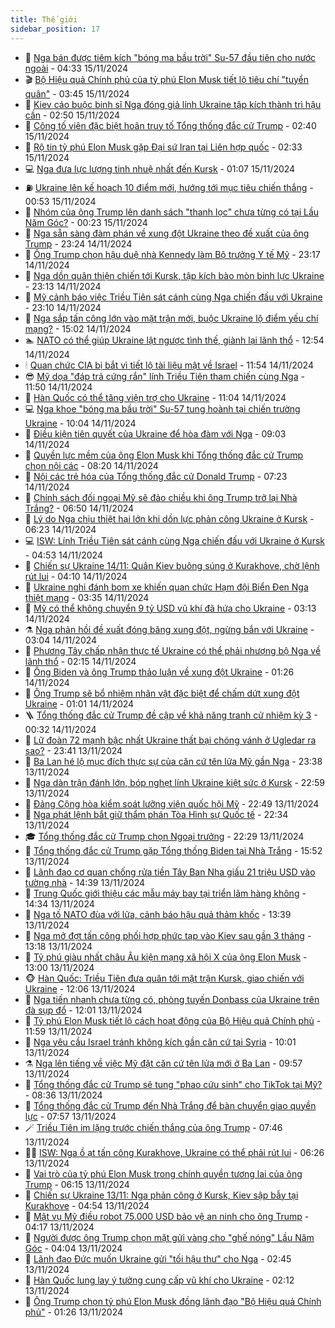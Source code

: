 ```yaml
---
title: Thế giới
sidebar_position: 17
---
```


<!-- dantri-the-gioi:START -->
- 🌋 [Nga bán được tiêm kích &quot;bóng ma bầu trời&quot; Su-57 đầu tiên cho nước ngoài](https://dantri.com.vn/the-gioi/nga-ban-duoc-tiem-kich-bong-ma-bau-troi-su-57-dau-tien-cho-nuoc-ngoai-20241115112802163.htm) - 04:33 15/11/2024
- 🎬 [Bộ Hiệu quả Chính phủ của tỷ phú Elon Musk tiết lộ tiêu chí &quot;tuyển quân&quot;](https://dantri.com.vn/the-gioi/bo-hieu-qua-chinh-phu-cua-ty-phu-elon-musk-tiet-lo-tieu-chi-tuyen-quan-20241115103917030.htm) - 03:45 15/11/2024
- 🧰 [Kiev cáo buộc binh sĩ Nga đóng giả lính Ukraine tập kích thành trì hậu cần](https://dantri.com.vn/the-gioi/kiev-cao-buoc-binh-si-nga-dong-gia-linh-ukraine-tap-kich-thanh-tri-hau-can-20241115093841653.htm) - 02:50 15/11/2024
- 🌋 [Công tố viên đặc biệt hoãn truy tố Tổng thống đắc cử Trump](https://dantri.com.vn/the-gioi/cong-to-vien-dac-biet-hoan-truy-to-tong-thong-dac-cu-trump-20241115094205817.htm) - 02:40 15/11/2024
- 🗽 [Rộ tin tỷ phú Elon Musk gặp Đại sứ Iran tại Liên hợp quốc](https://dantri.com.vn/the-gioi/ro-tin-ty-phu-elon-musk-gap-dai-su-iran-tai-lien-hop-quoc-20241115092116764.htm) - 02:33 15/11/2024
- 💻 [Nga đưa lực lượng tinh nhuệ nhất đến Kursk](https://dantri.com.vn/the-gioi/nga-dua-luc-luong-tinh-nhue-nhat-den-kursk-20241115080050254.htm) - 01:07 15/11/2024
- ⛽️ [Ukraine lên kế hoạch 10 điểm mới, hướng tới mục tiêu chiến thắng](https://dantri.com.vn/the-gioi/ukraine-len-ke-hoach-10-diem-moi-huong-toi-muc-tieu-chien-thang-20241115074325176.htm) - 00:53 15/11/2024
- 🤩 [Nhóm của ông Trump lên danh sách &quot;thanh lọc&quot; chưa từng có tại Lầu Năm Góc?](https://dantri.com.vn/the-gioi/nhom-cua-ong-trump-len-danh-sach-thanh-loc-chua-tung-co-tai-lau-nam-goc-20241115071241109.htm) - 00:23 15/11/2024
- 🧐 [Nga sẵn sàng đàm phán về xung đột Ukraine theo đề xuất của ông Trump](https://dantri.com.vn/the-gioi/nga-san-sang-dam-phan-ve-xung-dot-ukraine-theo-de-xuat-cua-ong-trump-20241115051745955.htm) - 23:24 14/11/2024
- 🎊 [Ông Trump chọn hậu duệ nhà Kennedy làm Bộ trưởng Y tế Mỹ](https://dantri.com.vn/the-gioi/ong-trump-chon-hau-due-nha-kennedy-lam-bo-truong-y-te-my-20241115053458065.htm) - 23:17 14/11/2024
- 📝 [Nga dồn quân thiện chiến tới Kursk, tập kích bào mòn binh lực Ukraine](https://dantri.com.vn/the-gioi/nga-don-quan-thien-chien-toi-kursk-tap-kich-bao-mon-binh-luc-ukraine-20241114232311647.htm) - 23:13 14/11/2024
- 🤡 [Mỹ cảnh báo việc Triều Tiên sát cánh cùng Nga chiến đấu với Ukraine](https://dantri.com.vn/the-gioi/my-canh-bao-viec-trieu-tien-sat-canh-cung-nga-chien-dau-voi-ukraine-20241115060332613.htm) - 23:10 14/11/2024
- 🥷 [Nga sắp tấn công lớn vào mặt trận mới, buộc Ukraine lộ điểm yếu chí mạng?](https://dantri.com.vn/the-gioi/nga-sap-tan-cong-lon-vao-mat-tran-moi-buoc-ukraine-lo-diem-yeu-chi-mang-20241114215745242.htm) - 15:02 14/11/2024
- 🏊 [NATO có thể giúp Ukraine lật ngược tình thế, giành lại lãnh thổ](https://dantri.com.vn/the-gioi/nato-co-the-giup-ukraine-lat-nguoc-tinh-the-gianh-lai-lanh-tho-20241114194953786.htm) - 12:54 14/11/2024
- 🕯 [Quan chức CIA bị bắt vì tiết lộ tài liệu mật về Israel](https://dantri.com.vn/the-gioi/quan-chuc-cia-bi-bat-vi-tiet-lo-tai-lieu-mat-ve-israel-20241114184349522.htm) - 11:54 14/11/2024
- 😎 [Mỹ dọa &quot;đáp trả cứng rắn&quot; lính Triều Tiên tham chiến cùng Nga](https://dantri.com.vn/the-gioi/my-doa-dap-tra-cung-ran-linh-trieu-tien-tham-chien-cung-nga-20241114180531350.htm) - 11:50 14/11/2024
- 🌈 [Hàn Quốc có thể tăng viện trợ cho Ukraine](https://dantri.com.vn/the-gioi/han-quoc-co-the-tang-vien-tro-cho-ukraine-20241114141205922.htm) - 11:04 14/11/2024
- 💻 [Nga khoe &quot;bóng ma bầu trời&quot; Su-57 tung hoành tại chiến trường Ukraine](https://dantri.com.vn/the-gioi/nga-khoe-bong-ma-bau-troi-su-57-tung-hoanh-tai-chien-truong-ukraine-20241114165005727.htm) - 10:04 14/11/2024
- 🤖 [Điều kiện tiên quyết của Ukraine để hòa đàm với Nga](https://dantri.com.vn/the-gioi/dieu-kien-tien-quyet-cua-ukraine-de-hoa-dam-voi-nga-20241114152526933.htm) - 09:03 14/11/2024
- 🦏 [Quyền lực mềm của ông Elon Musk khi Tổng thống đắc cử Trump chọn nội các](https://dantri.com.vn/the-gioi/quyen-luc-mem-cua-ong-elon-musk-khi-tong-thong-dac-cu-trump-chon-noi-cac-20241114150821308.htm) - 08:20 14/11/2024
- 🌁 [Nội các trẻ hóa của Tổng thống đắc cử Donald Trump](https://dantri.com.vn/the-gioi/noi-cac-tre-hoa-cua-tong-thong-dac-cu-donald-trump-20241114141309323.htm) - 07:23 14/11/2024
- 🐘 [Chính sách đối ngoại Mỹ sẽ đảo chiều khi ông Trump trở lại Nhà Trắng?](https://dantri.com.vn/the-gioi/chinh-sach-doi-ngoai-my-se-dao-chieu-khi-ong-trump-tro-lai-nha-trang-20241114115906843.htm) - 06:50 14/11/2024
- 🥷 [Lý do Nga chịu thiệt hại lớn khi dồn lực phản công Ukraine ở Kursk](https://dantri.com.vn/the-gioi/ly-do-nga-chiu-thiet-hai-lon-khi-don-luc-phan-cong-ukraine-o-kursk-20241114114042574.htm) - 06:23 14/11/2024
- 💻 [ISW: Lính Triều Tiên sát cánh cùng Nga chiến đấu với Ukraine ở Kursk](https://dantri.com.vn/the-gioi/isw-linh-trieu-tien-sat-canh-cung-nga-chien-dau-voi-ukraine-o-kursk-20241114112627067.htm) - 04:53 14/11/2024
- 🎡 [Chiến sự Ukraine 14/11: Quân Kiev buông súng ở Kurakhove, chờ lệnh rút lui](https://dantri.com.vn/the-gioi/chien-su-ukraine-1411-quan-kiev-buong-sung-o-kurakhove-cho-lenh-rut-lui-20241114084403823.htm) - 04:10 14/11/2024
- 🧰 [Ukraine nghi đánh bom xe khiến quan chức Hạm đội Biển Đen Nga thiệt mạng](https://dantri.com.vn/the-gioi/ukraine-nghi-danh-bom-xe-khien-quan-chuc-ham-doi-bien-den-nga-thiet-mang-20241114095132558.htm) - 03:35 14/11/2024
- 🥸 [Mỹ có thể không chuyển 9 tỷ USD vũ khí đã hứa cho Ukraine](https://dantri.com.vn/the-gioi/my-co-the-khong-chuyen-9-ty-usd-vu-khi-da-hua-cho-ukraine-20241114094407859.htm) - 03:13 14/11/2024
- ⚗️ [Nga phản hồi đề xuất đóng băng xung đột, ngừng bắn với Ukraine](https://dantri.com.vn/the-gioi/nga-phan-hoi-de-xuat-dong-bang-xung-dot-ngung-ban-voi-ukraine-20241114093605980.htm) - 03:04 14/11/2024
- 🌮 [Phương Tây chấp nhận thực tế Ukraine có thể phải nhượng bộ Nga về lãnh thổ](https://dantri.com.vn/the-gioi/phuong-tay-chap-nhan-thuc-te-ukraine-co-the-phai-nhuong-bo-nga-ve-lanh-tho-20241114091508746.htm) - 02:15 14/11/2024
- 🎃 [Ông Biden và ông Trump thảo luận về xung đột Ukraine](https://dantri.com.vn/the-gioi/ong-biden-va-ong-trump-thao-luan-ve-xung-dot-ukraine-20241114081828516.htm) - 01:26 14/11/2024
- 💫 [Ông Trump sẽ bổ nhiệm nhân vật đặc biệt để chấm dứt xung đột Ukraine](https://dantri.com.vn/the-gioi/ong-trump-se-bo-nhiem-nhan-vat-dac-biet-de-cham-dut-xung-dot-ukraine-20241114073426214.htm) - 01:01 14/11/2024
- 🪜 [Tổng thống đắc cử Trump đề cập về khả năng tranh cử nhiệm kỳ 3](https://dantri.com.vn/the-gioi/tong-thong-dac-cu-trump-de-cap-ve-kha-nang-tranh-cu-nhiem-ky-3-20241114072707812.htm) - 00:32 14/11/2024
- 🌋 [Lữ đoàn 72 mạnh bậc nhất Ukraine thất bại chóng vánh ở Ugledar ra sao?](https://dantri.com.vn/the-gioi/lu-doan-72-manh-bac-nhat-ukraine-that-bai-chong-vanh-o-ugledar-ra-sao-20241113172926568.htm) - 23:41 13/11/2024
- 🦏 [Ba Lan hé lộ mục đích thực sự của căn cứ tên lửa Mỹ gần Nga](https://dantri.com.vn/the-gioi/ba-lan-he-lo-muc-dich-thuc-su-cua-can-cu-ten-lua-my-gan-nga-20241113193505848.htm) - 23:38 13/11/2024
- 👀 [Nga dàn trận đánh lớn, bóp nghẹt lính Ukraine kiệt sức ở Kursk](https://dantri.com.vn/the-gioi/nga-dan-tran-danh-lon-bop-nghet-linh-ukraine-kiet-suc-o-kursk-20241114013859273.htm) - 22:59 13/11/2024
- 🧰 [Đảng Cộng hòa kiểm soát lưỡng viện quốc hội Mỹ](https://dantri.com.vn/the-gioi/dang-cong-hoa-kiem-soat-luong-vien-quoc-hoi-my-20241114054658245.htm) - 22:49 13/11/2024
- 🚀 [Nga phát lệnh bắt giữ thẩm phán Tòa Hình sự Quốc tế](https://dantri.com.vn/the-gioi/nga-phat-lenh-bat-giu-tham-phan-toa-hinh-su-quoc-te-20241113223011579.htm) - 22:34 13/11/2024
- 🎓 [Tổng thống đắc cử Trump chọn Ngoại trưởng](https://dantri.com.vn/the-gioi/tong-thong-dac-cu-trump-chon-ngoai-truong-20241114052705950.htm) - 22:29 13/11/2024
- 🥸 [Tổng thống đắc cử Trump gặp Tổng thống Biden tại Nhà Trắng](https://dantri.com.vn/the-gioi/tong-thong-dac-cu-trump-gap-tong-thong-biden-tai-nha-trang-20241113150202311.htm) - 15:52 13/11/2024
- 🦅 [Lãnh đạo cơ quan chống rửa tiền Tây Ban Nha giấu 21 triệu USD vào tường nhà](https://dantri.com.vn/the-gioi/lanh-dao-co-quan-chong-rua-tien-tay-ban-nha-giau-21-trieu-usd-vao-tuong-nha-20241113092417530.htm) - 14:39 13/11/2024
- 🤭 [Trung Quốc giới thiệu các mẫu máy bay tại triển lãm hàng không](https://dantri.com.vn/the-gioi/trung-quoc-gioi-thieu-cac-mau-may-bay-tai-trien-lam-hang-khong-20241113213332444.htm) - 14:34 13/11/2024
- 🤖 [Nga tố NATO đùa với lửa, cảnh báo hậu quả thảm khốc](https://dantri.com.vn/the-gioi/nga-to-nato-dua-voi-lua-canh-bao-hau-qua-tham-khoc-20241113190211058.htm) - 13:39 13/11/2024
- 🐲 [Nga mở đợt tấn công phối hợp phức tạp vào Kiev sau gần 3 tháng](https://dantri.com.vn/the-gioi/nga-mo-dot-tan-cong-phoi-hop-phuc-tap-vao-kiev-sau-gan-3-thang-20241113195001486.htm) - 13:18 13/11/2024
- 🫣 [Tỷ phú giàu nhất châu Âu kiện mạng xã hội X của ông Elon Musk](https://dantri.com.vn/the-gioi/ty-phu-giau-nhat-chau-au-kien-mang-xa-hoi-x-cua-ong-elon-musk-20241113161530764.htm) - 13:00 13/11/2024
- 🐵 [Hàn Quốc: Triều Tiên đưa quân tới mặt trận Kursk, giao chiến với Ukraine](https://dantri.com.vn/the-gioi/han-quoc-trieu-tien-dua-quan-toi-mat-tran-kursk-giao-chien-voi-ukraine-20241113180443747.htm) - 12:06 13/11/2024
- 🫶 [Nga tiến nhanh chưa từng có, phòng tuyến Donbass của Ukraine trên đà sụp đổ](https://dantri.com.vn/the-gioi/nga-tien-nhanh-chua-tung-co-phong-tuyen-donbass-cua-ukraine-tren-da-sup-do-20241113173415484.htm) - 12:01 13/11/2024
- 💃 [Tỷ phú Elon Musk tiết lộ cách hoạt động của Bộ Hiệu quả Chính phủ](https://dantri.com.vn/the-gioi/ty-phu-elon-musk-tiet-lo-cach-hoat-dong-cua-bo-hieu-qua-chinh-phu-20241113174950042.htm) - 11:59 13/11/2024
- 💫 [Nga yêu cầu Israel tránh không kích gần căn cứ tại Syria](https://dantri.com.vn/the-gioi/nga-yeu-cau-israel-tranh-khong-kich-gan-can-cu-tai-syria-20241113163814646.htm) - 10:01 13/11/2024
- ⚗️ [Nga lên tiếng về việc Mỹ đặt căn cứ tên lửa mới ở Ba Lan](https://dantri.com.vn/the-gioi/nga-len-tieng-ve-viec-my-dat-can-cu-ten-lua-moi-o-ba-lan-20241113164807269.htm) - 09:57 13/11/2024
- 🥷 [Tổng thống đắc cử Trump sẽ tung &quot;phao cứu sinh&quot; cho TikTok tại Mỹ?](https://dantri.com.vn/the-gioi/tong-thong-dac-cu-trump-se-tung-phao-cuu-sinh-cho-tiktok-tai-my-20241113145951722.htm) - 08:36 13/11/2024
- 🥸 [Tổng thống đắc cử Trump đến Nhà Trắng để bàn chuyển giao quyền lực](https://dantri.com.vn/the-gioi/tong-thong-dac-cu-trump-den-nha-trang-de-ban-chuyen-giao-quyen-luc-20241113141243224.htm) - 07:57 13/11/2024
- 🪄 [Triều Tiên im lặng trước chiến thắng của ông Trump](https://dantri.com.vn/the-gioi/trieu-tien-im-lang-truoc-chien-thang-cua-ong-trump-20241113132229612.htm) - 07:46 13/11/2024
- 🧑‍💻 [ISW: Nga ồ ạt tấn công Kurakhove, Ukraine có thể phải rút lui](https://dantri.com.vn/the-gioi/isw-nga-o-at-tan-cong-kurakhove-ukraine-co-the-phai-rut-lui-20241113123112970.htm) - 06:26 13/11/2024
- 🤭 [Vai trò của tỷ phú Elon Musk trong chính quyền tương lai của ông Trump](https://dantri.com.vn/the-gioi/vai-tro-cua-ty-phu-elon-musk-trong-chinh-quyen-tuong-lai-cua-ong-trump-20241113124733403.htm) - 06:15 13/11/2024
- 🗽 [Chiến sự Ukraine 13/11: Nga phản công ở Kursk, Kiev sập bẫy tại Kurakhove](https://dantri.com.vn/the-gioi/chien-su-ukraine-1311-nga-phan-cong-o-kursk-kiev-sap-bay-tai-kurakhove-20241113114257073.htm) - 04:54 13/11/2024
- 🤖 [Mật vụ Mỹ điều robot 75.000 USD bảo vệ an ninh cho ông Trump](https://dantri.com.vn/the-gioi/mat-vu-my-dieu-robot-75000-usd-bao-ve-an-ninh-cho-ong-trump-20241113111426924.htm) - 04:17 13/11/2024
- 🌈 [Người được ông Trump chọn mặt gửi vàng cho &quot;ghế nóng&quot; Lầu Năm Góc](https://dantri.com.vn/the-gioi/nguoi-duoc-ong-trump-chon-mat-gui-vang-cho-ghe-nong-lau-nam-goc-20241113103209270.htm) - 04:04 13/11/2024
- 🤩 [Lãnh đạo Đức muốn Ukraine gửi &quot;tối hậu thư&quot; cho Nga](https://dantri.com.vn/the-gioi/lanh-dao-duc-muon-ukraine-gui-toi-hau-thu-cho-nga-20241113093733120.htm) - 02:45 13/11/2024
- 🤗 [Hàn Quốc lung lay ý tưởng cung cấp vũ khí cho Ukraine](https://dantri.com.vn/the-gioi/han-quoc-lung-lay-y-tuong-cung-cap-vu-khi-cho-ukraine-20241113072027223.htm) - 02:12 13/11/2024
- 🙉 [Ông Trump chọn tỷ phú Elon Musk đồng lãnh đạo &quot;Bộ Hiệu quả Chính phủ&quot;](https://dantri.com.vn/the-gioi/ong-trump-chon-ty-phu-elon-musk-dong-lanh-dao-bo-hieu-qua-chinh-phu-20241113081509644.htm) - 01:26 13/11/2024<!-- dantri-the-gioi:END -->
